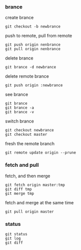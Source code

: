 ### brance

create brance

	git checkout -b newbrance

push to remote, pull from remote

	git push origin nenbrance
	git pull origin nenbrance

delete brance

	git brance -d newbrance

delete remote brance

	git push origin :newbrance

see brance

	git brance
	git brance -a
	git brance -v

switch brance

	git checkout newbrance
	git checkout master

fresh the remote branch

	git remote update origin --prune


### fetch and pull

fetch, and then merge

	git fetch origin master:tmp
	git diff tmp
	git merge tmp

fetch and merge at the same time

	git pull origin master

### status

	git status
	git log
	git diff
